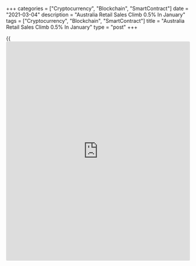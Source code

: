 +++
categories = ["Cryptocurrency", "Blockchain", "SmartContract"]
date = "2021-03-04"
description = "Australia Retail Sales Climb 0.5% In January"
tags = ["Cryptocurrency", "Blockchain", "SmartContract"]
title = "Australia Retail Sales Climb 0.5% In January"
type = "post"
+++

{{<iframe id="large-banner" src="https://www.bounty.group/#slide=3.0" width="100%" height="600" scrolling="no" style="border: 0px solid rgb(216, 221, 230); border-radius: 3px;">}}

The total value of retail sales in Australia was up a seasonally
adjusted 0.5 percent on month in January, the Australian Bureau of
Statistics said on Thursday - coming in at A$30.512 billion.

That was shy of expectations for an increase of 0.6 percent following
the 4.1 percent decline in December.

Individually, sales were higher for food (1.6 percent), household goods
(0.1 percent) and other (1.4 percent). Sales were down for clothing
(-3.6 percent), department stores (-0.4 percent) and restaurants (-0.8
percent).

On a yearly basis, the value of retail sales was up 10.6 percent.

For comments and feedback [contact](https://www.playgroundfx.com/contact/): editorial@rtt[news](https://www.letsplayfx.com/blog/forex-news-website/).com

[Economic News][1]

 **What parts of the world are seeing the best (and worst) economic
performances lately? Click[here][2] to check out our [Econ Scorecard][2]
and find out! See up-to-the-moment [ranking](https://www.playgroundfx.com/blog/crypto-exchange-ranking/)s for the best and worst
performers in [GDP][3], [unemployment rate][4], [inflation][5] and much
more.**

   1. www.rtt[news](https://www.letsplayfx.com/blog/forex-news-website/).com/Content/EconomicNews.aspx
   2. www.rtt[news](https://www.letsplayfx.com/blog/forex-news-website/).com/economic-scorecard/world-rank/retail-sales/highest-performance.aspx
   3. www.rtt[news](https://www.letsplayfx.com/blog/forex-news-website/).com/economic-scorecard/world-rank/GDP/highest-performance.aspx
   4. www.rtt[news](https://www.letsplayfx.com/blog/forex-news-website/).com/economic-scorecard/world-rank/unemployment-rate/lowest-performance.aspx
   5. www.rtt[news](https://www.letsplayfx.com/blog/forex-news-website/).com/economic-scorecard/world-rank/CPI/highest-performance.aspx